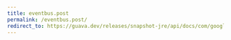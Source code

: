 ```yaml
---
title: eventbus.post
permalink: /eventbus.post/
redirect_to: https://guava.dev/releases/snapshot-jre/api/docs/com/google/common/eventbus/EventBus.html#post-java.lang.Object-
---
```

